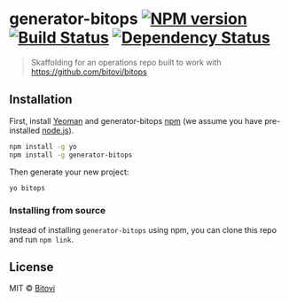 # generator-bitops [![NPM version][npm-image]][npm-url] [![Build Status][travis-image]][travis-url] [![Dependency Status][daviddm-image]][daviddm-url]
> Skaffolding for an operations repo built to work with https://github.com/bitovi/bitops

## Installation

First, install [Yeoman](http://yeoman.io) and generator-bitops [npm](https://www.npmjs.com/) (we assume you have pre-installed [node.js](https://nodejs.org/)).

```bash
npm install -g yo
npm install -g generator-bitops
```

Then generate your new project:

```bash
yo bitops
```

### Installing from source

Instead of installing `generator-bitops` using npm, you can clone this repo and run `npm link`.

## License

MIT © [Bitovi](https://www.bitovi.com/)


[npm-image]: https://badge.fury.io/js/generator-bitops.svg
[npm-url]: https://npmjs.org/package/generator-bitops
[travis-image]: https://travis-ci.com/bitovi/generator-bitops.svg?branch=master
[travis-url]: https://travis-ci.com/bitovi/generator-bitops
[daviddm-image]: https://david-dm.org/bitovi/generator-bitops.svg?theme=shields.io
[daviddm-url]: https://david-dm.org/bitovi/generator-bitops
